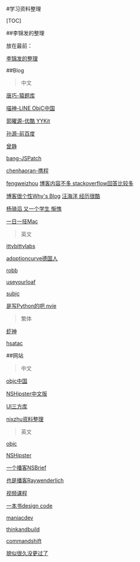#学习资料整理

[TOC]

##李锦发的整理

放在最前：

[李锦发的整理](https://github.com/Aufree/trip-to-iOS)

##Blog

> 中文

[唐巧-猿题库](http://blog.devtang.com)

[喵神-LINE ObjC中国](https://onevcat.com/#bloghttps://onevcat.com)

[郭曜源-优酷 YYKit](http://blog.ibireme.com)

[孙源-前百度](http://blog.sunnyxx.com)

[曾静](http://blog.devzeng.com/#blog)

[bang-JSPatch](http://blog.cnbang.net)

[chenhaoran-携程](http://www.hrchen.com)


[fengweizhou](http://blog.fengweizhou.com) 
[博客内容不多 stackoverflow回答比较多](http://stackoverflow.com/users/1089557/dopcn)

[博客很个性Why's Blog](http://blog.callmewhy.com)
[汪海洋 经历很酷](http://blog.callmewhy.com)

[杨骑滔 又一个学生 惭愧](http://kittenyang.com)

[一日一技Mac](https://workflowy.com/s/3jhIO3nGLH#)


>英文

[ittybittylabs](http://blog.ittybittyapps.com)

[adoptioncurve德国人](https://adoptioncurve.net)

[robb](http://robb.is)

[useyourloaf](http://useyourloaf.com)

[subjc](http://subjc.com)

[是写Python的吧 nvie](http://nvie.com)


>繁体

[虾神](http://blog.txx.im)

[hsatac](http://blog.hsatac.net)

##网站

>中文

[objc中国](https://objccn.io)

[NSHipster中文版](http://nshipster.cn)

[UI三方库](https://www.cocoacontrols.com)

[nixzhu资料整理](https://github.com/nixzhu/dev-blog)


>英文

[objc](https://www.objc.io)

[NSHipster](http://nshipster.com)

[一个播客NSBrief](http://nsbrief.com)

[也是播客Raywenderlich](https://www.raywenderlich.com)

[视频课程](http://tutsplus.com)

[一本书design code](https://designcode.io)

[maniacdev](https://maniacdev.com)

[thinkandbuild](http://www.thinkandbuild.it)

[commandshift](http://commandshift.co.uk)

[貌似很久没更过了](http://indieambitions.com)

